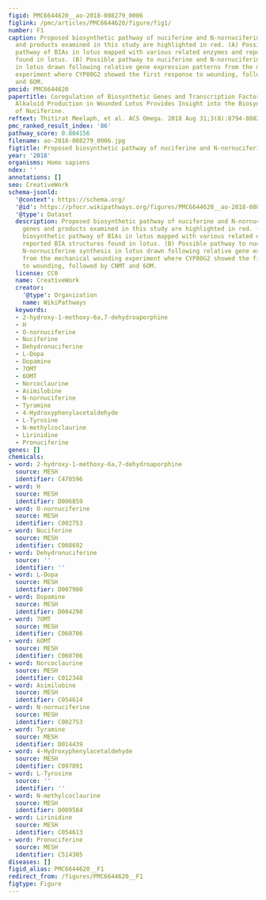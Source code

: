```yaml
---
figid: PMC6644620__ao-2018-008279_0006
figlink: /pmc/articles/PMC6644620/figure/fig1/
number: F1
caption: Proposed biosynthetic pathway of nuciferine and N-nornuciferine. Target genes
  and products examined in this study are highlighted in red. (A) Possible biosynthetic
  pathway of BIAs in lotus mapped with various related enzymes and reported BIA structures
  found in lotus. (B) Possible pathway to nuciferine and N-nornuciferine synthesis
  in lotus drawn following relative gene expression patterns from the mechanical wounding
  experiment where CYP80G2 showed the first response to wounding, followed by CNMT
  and 6OM.
pmcid: PMC6644620
papertitle: Coregulation of Biosynthetic Genes and Transcription Factors for Aporphine-Type
  Alkaloid Production in Wounded Lotus Provides Insight into the Biosynthetic Pathway
  of Nuciferine.
reftext: Thitirat Meelaph, et al. ACS Omega. 2018 Aug 31;3(8):8794-8802.
pmc_ranked_result_index: '86'
pathway_score: 0.804156
filename: ao-2018-008279_0006.jpg
figtitle: Proposed biosynthetic pathway of nuciferine and N-nornuciferine
year: '2018'
organisms: Homo sapiens
ndex: ''
annotations: []
seo: CreativeWork
schema-jsonld:
  '@context': https://schema.org/
  '@id': https://pfocr.wikipathways.org/figures/PMC6644620__ao-2018-008279_0006.html
  '@type': Dataset
  description: Proposed biosynthetic pathway of nuciferine and N-nornuciferine. Target
    genes and products examined in this study are highlighted in red. (A) Possible
    biosynthetic pathway of BIAs in lotus mapped with various related enzymes and
    reported BIA structures found in lotus. (B) Possible pathway to nuciferine and
    N-nornuciferine synthesis in lotus drawn following relative gene expression patterns
    from the mechanical wounding experiment where CYP80G2 showed the first response
    to wounding, followed by CNMT and 6OM.
  license: CC0
  name: CreativeWork
  creator:
    '@type': Organization
    name: WikiPathways
  keywords:
  - 2-hydroxy-1-methoxy-6a,7-dehydroaporphine
  - H
  - O-nornuciferine
  - Nuciferine
  - Dehydronuciferine
  - L-Dopa
  - Dopamine
  - 7OMT
  - 6OMT
  - Norcoclaurine
  - Asimilobine
  - N-nornuciferine
  - Tyramine
  - 4-Hydroxyphenylacetaldehyde
  - L-Tyrosine
  - N-methylcoclaurine
  - Lirinidine
  - Pronuciferine
genes: []
chemicals:
- word: 2-hydroxy-1-methoxy-6a,7-dehydroaporphine
  source: MESH
  identifier: C470596
- word: H
  source: MESH
  identifier: D006859
- word: O-nornuciferine
  source: MESH
  identifier: C002753
- word: Nuciferine
  source: MESH
  identifier: C008692
- word: Dehydronuciferine
  source: ''
  identifier: ''
- word: L-Dopa
  source: MESH
  identifier: D007980
- word: Dopamine
  source: MESH
  identifier: D004298
- word: 7OMT
  source: MESH
  identifier: C060706
- word: 6OMT
  source: MESH
  identifier: C060706
- word: Norcoclaurine
  source: MESH
  identifier: C012348
- word: Asimilobine
  source: MESH
  identifier: C054614
- word: N-nornuciferine
  source: MESH
  identifier: C002753
- word: Tyramine
  source: MESH
  identifier: D014439
- word: 4-Hydroxyphenylacetaldehyde
  source: MESH
  identifier: C097891
- word: L-Tyrosine
  source: ''
  identifier: ''
- word: N-methylcoclaurine
  source: MESH
  identifier: D009584
- word: Lirinidine
  source: MESH
  identifier: C054613
- word: Pronuciferine
  source: MESH
  identifier: C514305
diseases: []
figid_alias: PMC6644620__F1
redirect_from: /figures/PMC6644620__F1
figtype: Figure
---
```


